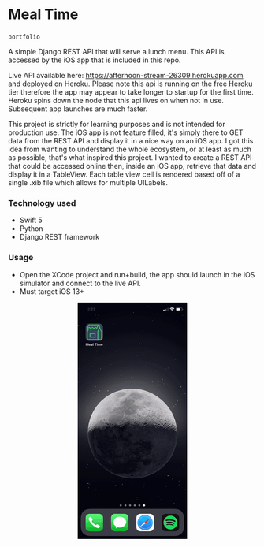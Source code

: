 # Meal Time

`portfolio`

A simple Django REST API that will serve a lunch menu. This API is accessed by the iOS app that is included in this repo.

Live API available here: https://afternoon-stream-26309.herokuapp.com and deployed on Heroku. Please note this api is running on the free Heroku tier therefore the app may appear to take longer to startup for the first time. Heroku spins down the node that this api lives on when not in use. Subsequent app launches are much faster.

This project is strictly for learning purposes and is not intended for production use. The iOS app is not feature filled, it's simply there to GET data from the REST API and display it in a nice way on an iOS app. I got this idea from wanting to understand the whole ecosystem, or at least as much as possible, that's what inspired this project. I wanted to create a REST API that could be accessed online then, inside an iOS app, retrieve that data and display it in a TableView. Each table view cell is rendered based off of a single .xib file which allows for multiple UILabels.

### Technology used
* Swift 5
* Python
* Django REST framework

### Usage
* Open the XCode project and run+build, the app should launch in the iOS simulator and connect to the live API.
* Must target iOS 13+

<p align="center">
  <img src="images/MealTimeVideo.gif">
</p>
